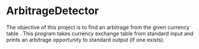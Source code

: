 # ArbitrageDetector
The objective of this project is to find an arbitrage from the given currency table . This program takes currency exchange table from standard input and prints an arbitrage opportunity to standard output (if one exists).
